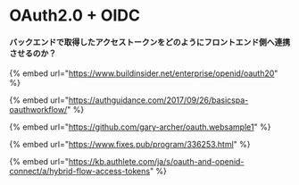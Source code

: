 # OAuth2.0 + OIDC

#### バックエンドで取得したアクセストークンをどのようにフロントエンド側へ連携させるのか？

{% embed url="https://www.buildinsider.net/enterprise/openid/oauth20" %}



{% embed url="https://authguidance.com/2017/09/26/basicspa-oauthworkflow/" %}

{% embed url="https://github.com/gary-archer/oauth.websample1" %}



{% embed url="https://www.fixes.pub/program/336253.html" %}





{% embed url="https://kb.authlete.com/ja/s/oauth-and-openid-connect/a/hybrid-flow-access-tokens" %}





